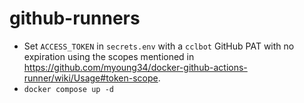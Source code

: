 # github-runners

- Set `ACCESS_TOKEN` in `secrets.env` with a `cclbot` GitHub PAT with no expiration using the scopes mentioned in https://github.com/myoung34/docker-github-actions-runner/wiki/Usage#token-scope.
- `docker compose up -d`

